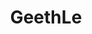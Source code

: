 ---
title: "GeethLe"
description: "GeethLe makes sharing music easy! Search for any song from anywhere with geethle.me/ and instantly get a permalink to the song along with a thumbnail with metadata. It’ll redirect you to your favorite music provider, saving time when sharing tracks."
link: "https://geethle.me"
tags: ["python", "flask"]
---